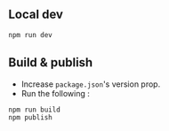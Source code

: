 ## Local dev

```sh
npm run dev
```

## Build & publish

- Increase `package.json`'s version prop.
- Run the following :

```sh
npm run build
npm publish
```
